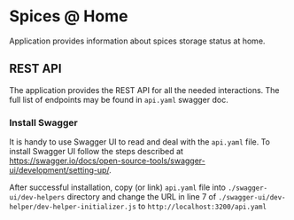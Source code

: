 # Spices @ Home

Application provides information about spices storage status at home.

## REST API

The application provides the REST API for all the needed interactions. The 
full list of endpoints may be found in `api.yaml` swagger doc.

### Install Swagger

It is handy to use Swagger UI to read and deal with the `api.yaml` file.
To install Swagger UI follow the steps described at
https://swagger.io/docs/open-source-tools/swagger-ui/development/setting-up/.

After successful installation, copy (or link) `api.yaml` file into 
`./swagger-ui/dev-helpers` directory and change the URL in line 7 of
`./swagger-ui/dev-helper/dev-helper-initializer.js` to
`http://localhost:3200/api.yaml`